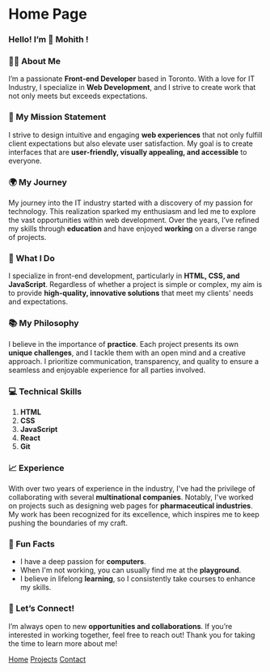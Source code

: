 # Home Page

### Hello! I’m 👋 Mohith !

### 🧑‍💼 About Me

I’m a passionate **Front-end Developer** based in Toronto. With a love for IT Industry, I specialize in **Web Development**, and I strive to create work that not only meets but exceeds expectations.

### 🌟 My Mission Statement

I strive to design intuitive and engaging **web experiences** that not only fulfill client expectations but also elevate user satisfaction. My goal is to create interfaces that are **user-friendly, visually appealing, and accessible** to everyone.

### 🌍 My Journey

My journey into the IT industry started with a discovery of my passion for technology. This realization sparked my enthusiasm and led me to explore the vast opportunities within web development. Over the years, I’ve refined my skills through **education** and have enjoyed **working** on a diverse range of projects.

### 🎨 What I Do

I specialize in front-end development, particularly in **HTML, CSS, and JavaScript**. Regardless of whether a project is simple or complex, my aim is to provide **high-quality, innovative solutions** that meet my clients' needs and expectations.

### 📚 My Philosophy

I believe in the importance of **practice**. Each project presents its own **unique challenges**, and I tackle them with an open mind and a creative approach. I prioritize communication, transparency, and quality to ensure a seamless and enjoyable experience for all parties involved.

### 💻 Technical Skills 
1. **HTML**
2. **CSS**
3. **JavaScript**
4. **React**
5. **Git**

### 📈 Experience

With over two years of experience in the industry, I've had the privilege of collaborating with several **multinational companies**. Notably, I've worked on projects such as designing web pages for **pharmaceutical industries**. My work has been recognized for its excellence, which inspires me to keep pushing the boundaries of my craft.

### 🎉 Fun Facts

- I have a deep passion for **computers**. 
- When I'm not working, you can usually find me at the **playground**. 
- I believe in lifelong **learning**, so I consistently take courses to enhance my skills.

### 🤝 Let’s Connect!

I’m always open to new **opportunities and collaborations**. If you’re interested in working together, feel free to reach out! Thank you for taking the time to learn more about me!


[Home]()   [Projects](projects.markdown)   [Contact](contact.markdown)